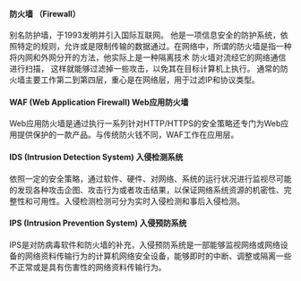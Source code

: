 #### 防火墙 （Firewall）
别名防护墙，于1993发明并引入国际互联网。
他是一项信息安全的防护系统，依照特定的规则，允许或是限制传输的数据通过。在网络中，所谓的防火墙是指一种将内网和外网分开的方法，他实际上是一种隔离技术
防火墙对流经它的网络通信进行扫描， 这样就能够过滤掉一些攻击，以免其在目标计算机上执行。
通常的防火墙主要工作第二到第四层，重心是在网络层，用于过滤IP和协议类型。

#### WAF (Web Application Firewall) Web应用防火墙
Web应用防火墙是通过执行一系列针对HTTP/HTTPS的安全策略还专门为Web应用提供保护的一款产品。与传统防火钱不同，WAF工作在应用层。

#### IDS (Intrusion Detection System) 入侵检测系统
依照一定的安全策略，通过软件、硬件、对网络、系统的运行状况进行监视尽可能的发现各种攻击企图、攻击行为或者攻击结果，以保证网络系统资源的机密性、完整性和可用性。入侵检测检测可分为实时入侵检测和事后入侵检测。

#### IPS (Intrusion Prevention System) 入侵预防系统
IPS是对防病毒软件和防火墙的补充，入侵预防系统是一部能够监视网络或网络设备的网络资料传输行为的计算机网络安全设备，能够即时的中断、调整或隔离一些不正常或是具有伤害性的网络资料传输行为。
